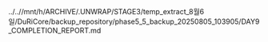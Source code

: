 ../..//mnt/h/ARCHIVE/.UNWRAP/STAGE3/temp_extract_8월6일/DuRiCore/backup_repository/phase5_5_backup_20250805_103905/DAY9_COMPLETION_REPORT.md